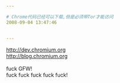 ```yaml
---

# Chrome代码已经可以下载,但是必须带Tor才能访问
2008-09-04 13:47:46


---
```



http://dev.chromium.org<br />
http://blog.chromium.org<br />
<br />
fuck GFW! <br />
fuck fuck fuck fuck fuck!
